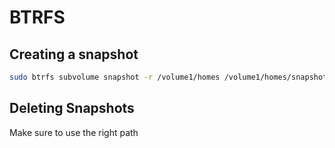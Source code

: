 
# BTRFS

## Creating a snapshot

```sh
sudo btrfs subvolume snapshot -r /volume1/homes /volume1/homes/snapshot
```

## Deleting Snapshots

Make sure to use the right path

```sh

```
